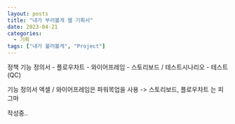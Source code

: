 ```yaml
---
layout: posts
title: "내가 부러볼게 웹 기획서"
date: 2023-04-21
categories:
  - 기획
tags: ["내가 불러볼게", "Project"]
---
```


정책 기능 정의서 - 플로우차트 - 와이어프레임 - 스토리보드 / 테스트시나리오 - 테스트(QC)

기능 정의서 엑셀 /
와이어프레임은 파워목업을 사용 -> 스토리보드, 플로우차트 는 피그마

작성중..
